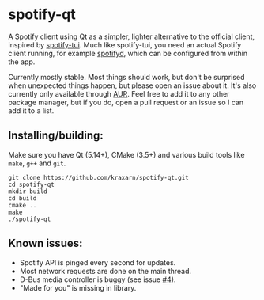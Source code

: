 # spotify-qt
A Spotify client using Qt as a simpler, lighter alternative to the official client, inspired by [spotify-tui](https://github.com/Rigellute/spotify-tui).
Much like spotify-tui, you need an actual Spotify client running, for example [spotifyd](https://github.com/Spotifyd/spotifyd), which can be configured from within the app.

Currently mostly stable. Most things should work, but don't be surprised when unexpected things happen, but please open an issue about it.
It's also currently only available through [AUR](https://aur.archlinux.org/packages/spotify-qt). Feel free to add it to any other package manager, but if you do, open a pull request or an issue so I can add it to a list.

## Installing/building:
Make sure you have Qt (5.14+), CMake (3.5+) and various build tools like `make`, `g++` and `git`.
```
git clone https://github.com/kraxarn/spotify-qt.git
cd spotify-qt
mkdir build
cd build
cmake ..
make
./spotify-qt
```

## Known issues:
* Spotify API is pinged every second for updates.
* Most network requests are done on the main thread.
* D-Bus media controller is buggy (see issue [#4](https://github.com/kraxarn/spotify-qt/issues/4)).
* "Made for you" is missing in library.
